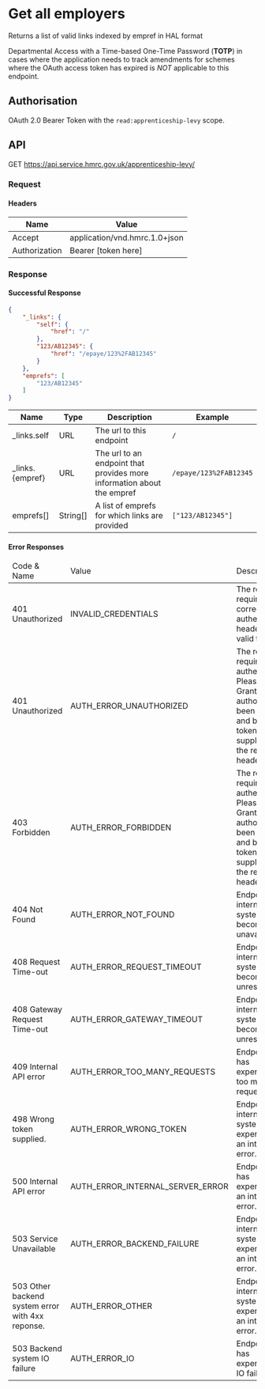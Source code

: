 # Get all employers
Returns a list of valid links indexed by empref in HAL format

Departmental Access with a Time-based One-Time Password (**TOTP**) in cases where the application needs to track amendments for schemes where the OAuth access token has expired is *NOT* applicable to this endpoint.

## Authorisation
OAuth 2.0 Bearer Token with the `read:apprenticeship-levy` scope.

## API
GET https://api.service.hmrc.gov.uk/apprenticeship-levy/

### Request
#### Headers
| Name          | Value                         |
|---------------|-------------------------------|
| Accept        | application/vnd.hmrc.1.0+json |
| Authorization | Bearer [token here]           |

### Response


#### Successful Response

```json
{
    "_links": {
        "self": {
            "href": "/"
        },
        "123/AB12345": {
            "href": "/epaye/123%2FAB12345"
        }
    },
    "emprefs": [
        "123/AB12345"
    ]
}
```

| Name            | Type     | Description                                                            | Example                |
|-----------------|----------|------------------------------------------------------------------------|------------------------|
| _links.self     | URL      | The url to this endpoint                                               | `/`                    |
| _links.{empref} | URL      | The url to an endpoint that provides more information about the empref | `/epaye/123%2FAB12345` |
| emprefs[]       | String[] | A list of emprefs for which links are provided                         | `["123/AB12345"]`      |


#### Error Responses
<table>
  <thead>
    <tr>
      <td>Code &amp; Name</td>
      <td>Value</td>
      <td>Description</td>
      <td>Example</td>
    </tr>
  </thead>
  <tbody>
<tr><td>401 Unauthorized</td>
    <td>INVALID_CREDENTIALS</td>
    <td>The request requires correct authentication headers with valid token.</td>
    <td><code>{
  "code": "INVALID_CREDENTIALS",
  "message": "Invalid Authentication information provided"
}</code></td></tr><tr><td>401 Unauthorized</td>
    <td>AUTH_ERROR_UNAUTHORIZED</td>
    <td>The request requires user authentication. Please ensure Grant authority has been given and bearer token is supplied with the request headers.</td>
    <td><code>{
  "code": "AUTH_ERROR_UNAUTHORIZED",
  "message": "Auth unauthorised error"
}</code></td></tr><tr><td>403 Forbidden</td>
    <td>AUTH_ERROR_FORBIDDEN</td>
    <td>The request requires user authentication. Please ensure Grant authority has been given and bearer token is supplied with the request headers.</td>
    <td><code>{
  "code": "AUTH_ERROR_FORBIDDEN",
  "message": "Auth forbidden error"
}</code></td></tr><tr><td>404 Not Found</td>
    <td>AUTH_ERROR_NOT_FOUND</td>
    <td>Endpoint or internal system has become unavailable.</td>
    <td><code>{
  "code": "AUTH_ERROR_NOT_FOUND",
  "message": "Auth endpoint not found"
}</code></td></tr><tr><td>408 Request Time-out</td>
    <td>AUTH_ERROR_REQUEST_TIMEOUT</td>
    <td>Endpoint or internal system has become unresponsive.</td>
    <td><code>{
  "code": "AUTH_ERROR_REQUEST_TIMEOUT",
  "message": "Auth not responding error"
}</code></td></tr><tr><td>408 Gateway Request Time-out</td>
    <td>AUTH_ERROR_GATEWAY_TIMEOUT</td>
    <td>Endpoint or internal system has become unresponsive.</td>
    <td><code>{
  "code": "AUTH_ERROR_GATEWAY_TIMEOUT",
  "message": "Auth not responding error"
}</code></td></tr><tr><td>409 Internal API error</td>
    <td>AUTH_ERROR_TOO_MANY_REQUESTS</td>
    <td>Endpoint API has experienced too many requests.</td>
    <td><code>{
  "code": "AUTH_ERROR_TOO_MANY_REQUESTS",
  "message": "Auth too many requests"
}</code></td></tr><tr><td>498 Wrong token supplied.</td>
    <td>AUTH_ERROR_WRONG_TOKEN</td>
    <td>Endpoint or internal system has experienced an internal error.</td>
    <td><code>{
  "code": "AUTH_ERROR_WRONG_TOKEN",
  "message": "Auth unauthorised error: OAUTH 2 User Token Required not TOTP"
}</code></td></tr><tr><td>500 Internal API error</td>
    <td>AUTH_ERROR_INTERNAL_SERVER_ERROR</td>
    <td>Endpoint API has experienced an internal error.</td>
    <td><code>{
  "code": "AUTH_ERROR_INTERNAL_SERVER_ERROR",
  "message": "API or Auth internal server error: ...."
}</code></td></tr><tr><td>503 Service Unavailable</td>
    <td>AUTH_ERROR_BACKEND_FAILURE</td>
    <td>Endpoint or internal system has experienced an internal error.</td>
    <td><code>{
  "code": "AUTH_ERROR_BACKEND_FAILURE",
  "message": "Auth 5xx error"
}</code></td></tr><tr><td>503 Other backend system error with 4xx reponse.</td>
    <td>AUTH_ERROR_OTHER</td>
    <td>Endpoint or internal system has experienced an internal error.</td>
    <td><code>{
  "code": "AUTH_ERROR_OTHER",
  "message": "Auth 5xx error"
}</code></td></tr><tr><td>503 Backend system IO failure</td>
    <td>AUTH_ERROR_IO</td>
    <td>Endpoint API has experienced IO failure</td>
    <td><code>{
  "code": "AUTH_ERROR_IO",
  "message": "Auth connection error"
}</code></td></tr></table>